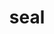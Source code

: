 ---
category: 4-letters
denotation: null
name: seal
reference_link: https://www.etymonline.com/word/seal
root_language: null
root_name: null
title: seal
type: free
word_sums:
- respelling: seal
  sum: 'Seal + '
---